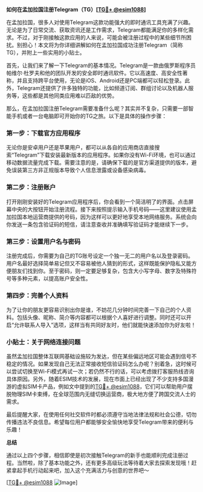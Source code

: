 **如何在孟加拉国注册Telegram（TG）[[TG💪+ @esim1088](https://t.me/s/esim1088)]**

在孟加拉国，很多人对使用Telegram这款功能强大的即时通讯工具充满了兴趣。无论是为了日常交流、获取资讯还是工作需求，Telegram都能满足你的多样化需求。不过，对于刚接触这款应用的人来说，可能会被注册过程中的某些细节所困扰。别担心！本文将为你详细讲解如何在孟加拉国成功注册Telegram（简称TG），并附上一些实用的小贴士。

首先，让我们来了解一下Telegram的基本情况。Telegram是一款由俄罗斯程序员帕维尔·杜罗夫和他的团队开发的安全即时通讯软件。它以高速度、高安全性著称，并且支持跨平台使用，无论是iOS、Android还是PC端都可以轻松登录。此外，Telegram还提供了许多独特的功能，比如频道订阅、群组讨论以及机器人服务等，这些都是其他同类应用难以匹敌的优势。

那么，在孟加拉国注册Telegram需要准备什么呢？其实并不复杂，只需要一部智能手机或者一台电脑即可开始你的TG之旅。以下是具体的操作步骤：

### 第一步：下载官方应用程序

无论你是安卓用户还是苹果用户，都可以从各自的应用商店直接搜索“Telegram”下载安装最新版本的应用程序。如果你没有Wi-Fi环境，也可以通过移动数据流量完成下载。需要注意的是，请确保下载的是官方渠道提供的版本，避免误装第三方非正规版本导致个人信息泄露或设备感染病毒。

### 第二步：注册账户

打开刚刚安装好的Telegram应用程序后，你会看到一个简洁明了的界面。点击屏幕中央的大按钮开始注册流程。接下来按照提示输入手机号码——这里建议使用孟加拉国本地运营商提供的号码，因为这样可以更好地享受本地网络服务。系统会向你发送一条包含验证码的短信，请注意查收并准确填写验证码才能继续下一步。

### 第三步：设置用户名与密码

注册完成后，你需要为自己的TG账号设定一个独一无二的用户名以及登录密码。用户名最好选择简单易记但又不容易被他人猜到的形式，这样既能保护隐私又能方便朋友们找到你。至于密码，则一定要足够复杂，包含大小写字母、数字及特殊符号等多种元素，以提高账户安全性。

### 第四步：完善个人资料

为了让你的朋友更容易识别出你是谁，不妨花几分钟时间完善一下自己的个人资料。包括头像、昵称、简介等内容都可以根据个人喜好进行调整。同时还可以开启“允许联系人导入”选项，这样当有共同好友时，他们就能快速添加你为好友啦！

### 小贴士：关于网络连接问题

虽然孟加拉国整体互联网基础设施较为发达，但在某些偏远地区可能会遇到信号不稳定的情况。如果发现自己无法正常接收短信验证码怎么办呢？别着急，这时候可以尝试切换至Wi-Fi模式再试一次；若仍然不行的话，可以考虑拨打客服热线咨询具体原因。另外，随着ESIM技术的发展，现在市面上已经出现了不少支持多国漫游的虚拟SIM卡产品，例如文中提到的[TG💪+ @esim1088](https://t.me/s/esim1088)，它们可以帮助用户摆脱物理SIM卡束缚，在全球范围内无缝切换运营商，极大地方便了跨国交流人士的需求。

最后提醒大家，在使用任何社交软件时都必须遵守当地法律法规和社会公德，切勿传播违法不良信息。希望每位用户都能够安全愉快地享受Telegram带来的便利与乐趣！

**总结**

通过以上四个步骤，相信即使是初次接触Telegram的新手也能顺利完成注册过程。当然啦，除了基本功能之外，还有更多高级玩法等待着大家去探索发现哦！赶紧拿起手机行动起来吧，加入这个充满活力与创意的世界吧～

[[TG💪+ @esim1088](https://t.me/s/esim1088) ![Image](https://i.postimg.cc/4NQfJmqS/Snipaste-2025-05-13-00-14-12.png)]